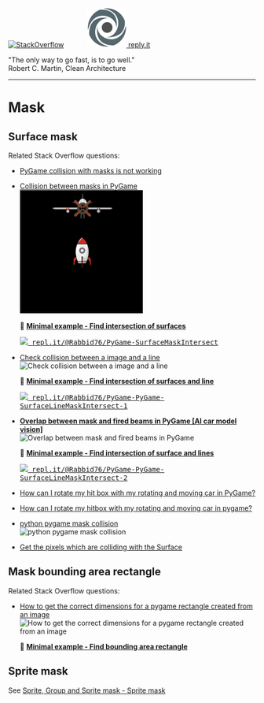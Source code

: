 [![StackOverflow](https://stackexchange.com/users/flair/7322082.png)](https://stackoverflow.com/users/5577765/rabbid76?tab=profile) &nbsp;&nbsp;&nbsp;&nbsp;&nbsp;&nbsp;&nbsp;&nbsp;&nbsp;&nbsp; [![reply.it](../../resource/logo/Repl_it_logo_80.png) reply.it](https://repl.it/repls/folder/PyGame%20Examples)

"The only way to go fast, is to go well."  
Robert C. Martin, Clean Architecture

---

# Mask

## Surface mask

Related Stack Overflow questions:

- [PyGame collision with masks is not working](https://stackoverflow.com/questions/57455811/pygame-collision-with-masks-is-not-working/57499484#57499484)
- [Collision between masks in PyGame](https://stackoverflow.com/questions/55817422/collision-between-masks-in-pygame/55818093#55818093)  
  ![Check collision between a image and a line](../../screenshot/pygame_minimal_mask_intersect_surface.gif)

  :scroll: **[Minimal example - Find intersection of surfaces](../../examples/minimal_examples/pygame_minimal_mask_intersect_surface.py)**

  <kbd>[![](https://i.stack.imgur.com/5jD0C.png) repl.it/@Rabbid76/PyGame-SurfaceMaskIntersect](https://repl.it/@Rabbid76/PyGame-SurfaceMaskIntersect#main.py)</kbd>

- [Check collision between a image and a line](https://stackoverflow.com/questions/58662215/check-collision-between-a-image-and-a-line-pygame/58662648#58662648)  
  ![Check collision between a image and a line](https://i.stack.imgur.com/tMq2i.gif)

  :scroll: **[Minimal example - Find intersection of surfaces and line](../../examples/minimal_examples/pygame_minimal_mask_intersect_surface_line_1.py)**

  <kbd>[![](https://i.stack.imgur.com/5jD0C.png) repl.it/@Rabbid76/PyGame-PyGame-SurfaceLineMaskIntersect-1](https://repl.it/@Rabbid76/PyGame-SurfaceLineMaskIntersect-1#main.py)</kbd>

- **[Overlap between mask and fired beams in PyGame [AI car model vision]](https://stackoverflow.com/questions/62008457/overlap-between-mask-and-fired-beams-in-pygame-ai-car-model-vision/62082726#62082726)**  
  ![Overlap between mask and fired beams in PyGame](https://i.stack.imgur.com/YyFbN.gif)  

  :scroll: **[Minimal example - Find intersection of surface and lines](../../examples/minimal_examples/pygame_minimal_mask_intersect_surface_line_2.py)**

  <kbd>[![](https://i.stack.imgur.com/5jD0C.png) repl.it/@Rabbid76/PyGame-PyGame-SurfaceLineMaskIntersect-2](https://repl.it/@Rabbid76/PyGame-SurfaceLineMaskIntersect-2#main.py)</kbd>

- [How can I rotate my hit box with my rotating and moving car in PyGame?](https://stackoverflow.com/questions/62974678/how-can-i-rotate-my-hitbox-with-my-rotating-and-moving-car-in-pygame/62976825#62976825)

- [How can I rotate my hitbox with my rotating and moving car in pygame?](https://stackoverflow.com/questions/62974678/how-can-i-rotate-my-hitbox-with-my-rotating-and-moving-car-in-pygame/62976825#62976825)

- [python pygame mask collision](https://stackoverflow.com/questions/59595874/python-pygame-mask-collision/59598297#59598297)  
  ![python pygame mask collision](https://i.stack.imgur.com/vSuGD.gif)

- [Get the pixels which are colliding with the Surface](https://stackoverflow.com/questions/20715211/get-the-pixels-which-are-colliding-with-the-surface/65408358#65408358)

## Mask bounding area rectangle

Related Stack Overflow questions:

- [How to get the correct dimensions for a pygame rectangle created from an image](https://stackoverflow.com/questions/65361582/how-to-get-the-correct-dimensions-for-a-pygame-rectangle-created-from-an-image/65361896#65361896)  
  ![How to get the correct dimensions for a pygame rectangle created from an image](https://i.stack.imgur.com/h0WGn.png)

  :scroll: **[Minimal example - Find bounding area rectangle](../../examples/minimal_examples/pygame_minimal_mask_bounding_area_rectangle.py)**

## Sprite mask

See [Sprite, Group and Sprite mask - Sprite mask](pygame_sprite_and_sprite_mask.md)